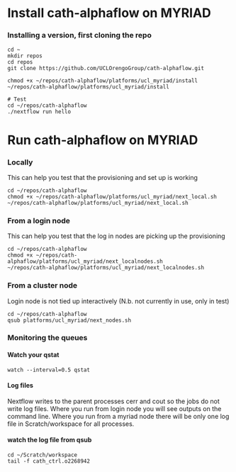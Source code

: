 # Install cath-alphaflow on MYRIAD

### Installing a version, first cloning the repo
```
cd ~
mkdir repos
cd repos
git clone https://github.com/UCLOrengoGroup/cath-alphaflow.git

chmod +x ~/repos/cath-alphaflow/platforms/ucl_myriad/install
~/repos/cath-alphaflow/platforms/ucl_myriad/install

# Test
cd ~/repos/cath-alphaflow
./nextflow run hello
```


# Run cath-alphaflow on MYRIAD

### Locally
This can help you test that the provisioning and set up is working
```
cd ~/repos/cath-alphaflow
chmod +x ~/repos/cath-alphaflow/platforms/ucl_myriad/next_local.sh
~/repos/cath-alphaflow/platforms/ucl_myriad/next_local.sh
```
### From a login node
This can help you test that the log in nodes are picking up the provisioning
```
cd ~/repos/cath-alphaflow
chmod +x ~/repos/cath-alphaflow/platforms/ucl_myriad/next_localnodes.sh
~/repos/cath-alphaflow/platforms/ucl_myriad/next_localnodes.sh
```
### From a cluster node 
Login node is not tied up interactively
(N.b. not currently in use, only in test)
```
cd ~/repos/cath-alphaflow
qsub platforms/ucl_myriad/next_nodes.sh
```

### Monitoring the queues
#### Watch your qstat
```
watch --interval=0.5 qstat
```

#### Log files
Nextflow writes to the parent processes cerr and cout so the jobs do not write log files.
Where you run from login node you will see outputs on the command line.
Where you run from a myriad node there will be only one log file in Scratch/workspace for all processes.

#### watch the log file from qsub
```
cd ~/Scratch/workspace
tail -f cath_ctrl.o2268942
```


